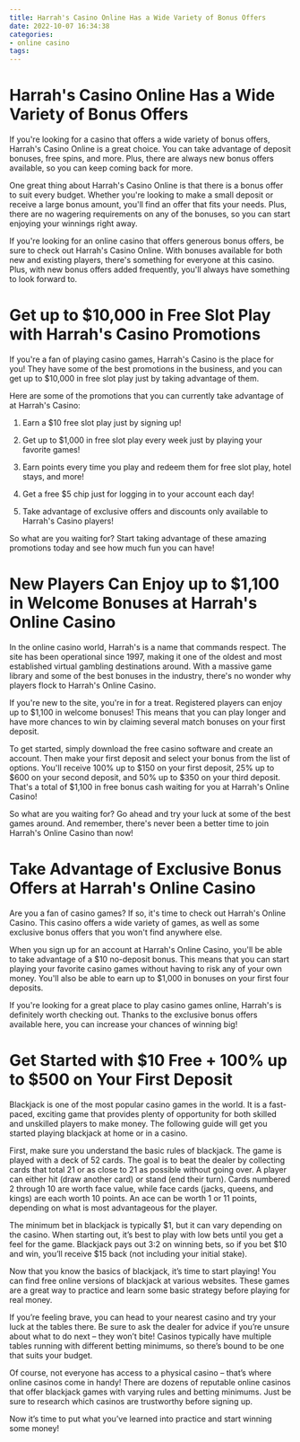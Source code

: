 ```yaml
---
title: Harrah's Casino Online Has a Wide Variety of Bonus Offers 
date: 2022-10-07 16:34:38
categories:
- online casino
tags:
---
```



#  Harrah's Casino Online Has a Wide Variety of Bonus Offers 

If you're looking for a casino that offers a wide variety of bonus offers, Harrah's Casino Online is a great choice. You can take advantage of deposit bonuses, free spins, and more. Plus, there are always new bonus offers available, so you can keep coming back for more.

One great thing about Harrah's Casino Online is that there is a bonus offer to suit every budget. Whether you're looking to make a small deposit or receive a large bonus amount, you'll find an offer that fits your needs. Plus, there are no wagering requirements on any of the bonuses, so you can start enjoying your winnings right away.

If you're looking for an online casino that offers generous bonus offers, be sure to check out Harrah's Casino Online. With bonuses available for both new and existing players, there's something for everyone at this casino. Plus, with new bonus offers added frequently, you'll always have something to look forward to.

#  Get up to $10,000 in Free Slot Play with Harrah's Casino Promotions 

If you're a fan of playing casino games, Harrah's Casino is the place for you! They have some of the best promotions in the business, and you can get up to $10,000 in free slot play just by taking advantage of them.

Here are some of the promotions that you can currently take advantage of at Harrah's Casino:

1. Earn a $10 free slot play just by signing up!

2. Get up to $1,000 in free slot play every week just by playing your favorite games!

3. Earn points every time you play and redeem them for free slot play, hotel stays, and more!

4. Get a free $5 chip just for logging in to your account each day!

5. Take advantage of exclusive offers and discounts only available to Harrah's Casino players!

So what are you waiting for? Start taking advantage of these amazing promotions today and see how much fun you can have!

#  New Players Can Enjoy up to $1,100 in Welcome Bonuses at Harrah's Online Casino 

In the online casino world, Harrah's is a name that commands respect. The site has been operational since 1997, making it one of the oldest and most established virtual gambling destinations around. With a massive game library and some of the best bonuses in the industry, there's no wonder why players flock to Harrah's Online Casino.

If you're new to the site, you're in for a treat. Registered players can enjoy up to $1,100 in welcome bonuses! This means that you can play longer and have more chances to win by claiming several match bonuses on your first deposit.

To get started, simply download the free casino software and create an account. Then make your first deposit and select your bonus from the list of options. You'll receive 100% up to $150 on your first deposit, 25% up to $600 on your second deposit, and 50% up to $350 on your third deposit. That's a total of $1,100 in free bonus cash waiting for you at Harrah's Online Casino!

So what are you waiting for? Go ahead and try your luck at some of the best games around. And remember, there's never been a better time to join Harrah's Online Casino than now!

#  Take Advantage of Exclusive Bonus Offers at Harrah's Online Casino 

Are you a fan of casino games? If so, it's time to check out Harrah's Online Casino. This casino offers a wide variety of games, as well as some exclusive bonus offers that you won't find anywhere else.

When you sign up for an account at Harrah's Online Casino, you'll be able to take advantage of a $10 no-deposit bonus. This means that you can start playing your favorite casino games without having to risk any of your own money. You'll also be able to earn up to $1,000 in bonuses on your first four deposits.

If you're looking for a great place to play casino games online, Harrah's is definitely worth checking out. Thanks to the exclusive bonus offers available here, you can increase your chances of winning big!

#  Get Started with $10 Free + 100% up to $500 on Your First Deposit

Blackjack is one of the most popular casino games in the world. It is a fast-paced, exciting game that provides plenty of opportunity for both skilled and unskilled players to make money. The following guide will get you started playing blackjack at home or in a casino.

First, make sure you understand the basic rules of blackjack. The game is played with a deck of 52 cards. The goal is to beat the dealer by collecting cards that total 21 or as close to 21 as possible without going over. A player can either hit (draw another card) or stand (end their turn). Cards numbered 2 through 10 are worth face value, while face cards (jacks, queens, and kings) are each worth 10 points. An ace can be worth 1 or 11 points, depending on what is most advantageous for the player.

The minimum bet in blackjack is typically $1, but it can vary depending on the casino. When starting out, it’s best to play with low bets until you get a feel for the game. Blackjack pays out 3:2 on winning bets, so if you bet $10 and win, you’ll receive $15 back (not including your initial stake).

Now that you know the basics of blackjack, it’s time to start playing! You can find free online versions of blackjack at various websites. These games are a great way to practice and learn some basic strategy before playing for real money.

If you’re feeling brave, you can head to your nearest casino and try your luck at the tables there. Be sure to ask the dealer for advice if you’re unsure about what to do next – they won’t bite! Casinos typically have multiple tables running with different betting minimums, so there’s bound to be one that suits your budget.

Of course, not everyone has access to a physical casino – that’s where online casinos come in handy! There are dozens of reputable online casinos that offer blackjack games with varying rules and betting minimums. Just be sure to research which casinos are trustworthy before signing up.

Now it’s time to put what you’ve learned into practice and start winning some money!